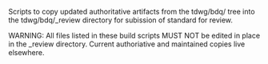 Scripts to copy updated authoritative artifacts from the tdwg/bdq/ tree into the tdwg/bdq/_review directory for subission of standard for review.

WARNING: All files listed in these build scripts MUST NOT be edited in place in the _review directory.  Current authoriative and maintained copies live elsewhere.

